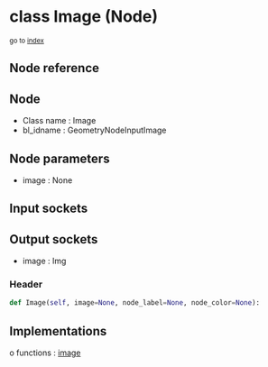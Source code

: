 # class Image (Node)

<sub>go to [index](/docs/index.md)</sub>

## Node reference

Node
----
 - Class name : Image
 - bl_idname : GeometryNodeInputImage

Node parameters
---------------
 - image : None

Input sockets
-------------

Output sockets
--------------
 - image : Img

### Header

``` python
def Image(self, image=None, node_label=None, node_color=None):
```

## Implementations

o functions : [image](#image)

